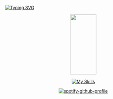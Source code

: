 
[![Typing SVG](https://readme-typing-svg.herokuapp.com/?color=ffffff&size=35&center=true&vCenter=true&width=1000&lines=Olá,+Me+chamo+Felipe.+Prazer+em+conhecer+você!;Seja+Bem-vindo!!+:%29)](https://git.io/typing-svg)


<div align="center">  
  <img width="41%" height="195px" src="https://github-readme-stats.vercel.app/api/top-langs/?username=feliipecardosoo&layout=compact&hide_border=true&title_color=FFFFFF&text_color=FFFFFF&bg_color=0d1117" />



[![My Skills](https://skillicons.dev/icons?i=javascript,nodejs,typescript,react,vue,java,git,mongodb,mysql,postgres,postman,sqlite,selenium,sequelize,vscode&perline=3)](https://skillicons.dev)

[![spotify-github-profile](https://spotify-github-profile.vercel.app/api/view?uid=djsoht80sg0sg8ue930z4nipz&cover_image=true&theme=default&show_offline=false&background_color=121212&interchange=false)](https://github.com/kittinan/spotify-github-profile)

</div>
